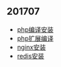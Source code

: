## 201707

- [php编译安装](php_install.md)
- [php扩展编译](php_redis_install.md)
- [nginx安装](nginx_install.md)
- [redis安装](redis_install.md)
